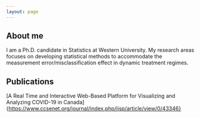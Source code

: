 ```yaml
---
layout: page
---
```


## About me

I am a Ph.D. candidate in Statistics at Western University. My research areas focuses on developing statistical methods to accommodate the measurement error/misclassification effect in dynamic treatment regimes.


## Publications

[A Real Time and  Interactive Web-Based Platform for Visualizing and Analyzing COVID-19 in Canada]{https://www.ccsenet.org/journal/index.php/ijsp/article/view/0/43346}
